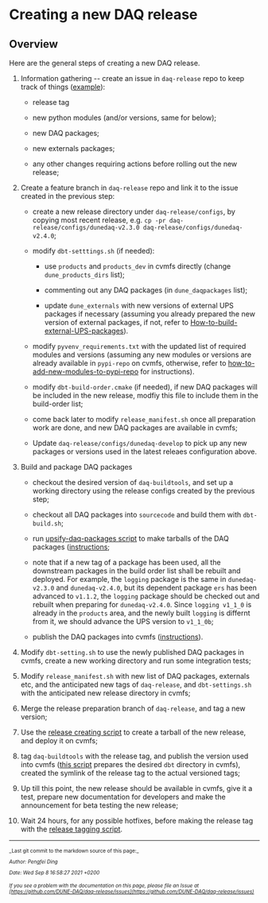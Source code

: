 # Creating a new DAQ release

## Overview

Here are the general steps of creating a new DAQ release.



1. Information gathering -- create an issue in `daq-release` repo to keep track of things ([example](https://github.com/DUNE-DAQ/daq-release/issues/31)):

    * release tag 

    * new python modules (and/or versions, same for below);

    * new DAQ packages;

    * new externals packages;

    * any other changes requiring actions before rolling out the new release;


2. Create a feature branch in `daq-release` repo and link it to the issue created in the previous step:

    * create a new release directory under `daq-release/configs`, by copying most recent release, e.g. `cp -pr daq-release/configs/dunedaq-v2.3.0 daq-release/configs/dunedaq-v2.4.0`;

    * modify `dbt-setttings.sh` (if needed):

      * use `products` and `products_dev` in cvmfs directly (change `dune_products_dirs` list);

      * commenting out any DAQ packages (in `dune_daqpackages` list);

      * update `dune_externals` with new versions of external UPS packages if necessary (assuming you already prepared the new version of external packages, if not, refer to [How-to-build-external-UPS-packages](make_ups_products.md)).

    * modify `pyvenv_requirements.txt` with the updated list of required modules and versions (assuming any new modules or versions are already available in `pypi-repo` on cvmfs, otherwise, refer to [how-to-add-new-modules-to-pypi-repo](add_modules_to_pypi_repo.md) for instructions).

    * modify `dbt-build-order.cmake` (if needed), if new DAQ packages will be included in the new release, modfiy this file to include them in the build-order list;

    * come back later to modify `release_manifest.sh` once all preparation work are done, and new DAQ packages are available in cvmfs;

    * Update `daq-release/configs/dunedaq-develop` to pick up any new packages or versions used in the latest releaes configuration above.


3. Build and package DAQ packages

    * checkout the desired version of `daq-buildtools`, and set up a working directory using the release configs created by the previous step;

    * checkout all DAQ packages into `sourcecode` and build them with `dbt-build.sh`;

    * run [upsify-daq-packages script](https://github.com/DUNE-DAQ/daq-release/blob/develop/scripts/upsify-daq-pkgs.py) to make tarballs of the DAQ packages ([instructions](upsify_daq_packages.md);

    * note that if a new tag of a package has been used, all the downstream packages in the build order list shall be rebuilt and deployed. For example, the `logging` package is the same in `dunedaq-v2.3.0` and `dunedaq-v2.4.0`, but its dependent package `ers` has been advanced to `v1.1.2`, the `logging` package should be checked out and rebuilt when preparing for `dunedaq-v2.4.0`. Since `logging v1_1_0` is already in the `products` area, and the newly built `logging` is differnt from it, we should advance the UPS version to `v1_1_0b`;

    * publish the DAQ packages into cvmfs ([instructions](publish_to_cvmfs.md)).


4. Modify `dbt-setting.sh` to use the newly published DAQ packages in cvmfs, create a new working directory and run some integration tests;


6. Modify `release_manifest.sh` with new list of DAQ packages, externals etc, and the anticipated new tags of `daq-release`, and `dbt-settings.sh` with the anticipated new release directory in cvmfs;


7. Merge the release preparation branch of `daq-release`, and tag a new version;


8. Use the [release creating script](https://github.com/DUNE-DAQ/daq-release/blob/develop/scripts/create-release-dir.sh) to create a tarball of the new release, and deploy it on cvmfs;


9. tag `daq-buildtools` with the release tag, and publish the version used into cvmfs ([this script](../scripts/create-cvmfs-dbt.sh) prepares the desired `dbt` directory in cvmfs), created the symlink of the release tag to the actual versioned tags;


10. Up till this point, the new release should be available in cvmfs, give it a test, prepare new documentation for developers and make the announcement for beta testing the new release;


11. Wait 24 hours, for any possible hotfixes, before making the release tag with the [release tagging script](https://github.com/DUNE-DAQ/daq-release/blob/develop/scripts/create-release-tag.sh).


-----

<font size="1">
_Last git commit to the markdown source of this page:_


_Author: Pengfei Ding_

_Date: Wed Sep 8 16:58:27 2021 +0200_

_If you see a problem with the documentation on this page, please file an Issue at [https://github.com/DUNE-DAQ/daq-release/issues](https://github.com/DUNE-DAQ/daq-release/issues)_
</font>
